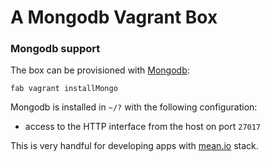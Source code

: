 # A Mongodb Vagrant Box

### Mongodb support

The box can be provisioned with [Mongodb](http://mongodb.org/):

    fab vagrant installMongo

Mongodb is installed in `~/?` with the following configuration:

- access to the HTTP interface from the host on port `27017`

This is very handful for developing apps with [mean.io](http://mean.io/) stack.
